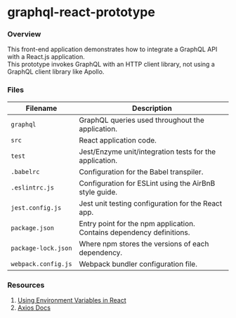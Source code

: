 # graphql-react-prototype

### Overview

This front-end application demonstrates how to integrate a GraphQL API with a React.js application.  
This prototype invokes GraphQL with an HTTP client library, not using a GraphQL client library like 
Apollo.

### Files

| Filename                 | Description                                                                |
|--------------------------|----------------------------------------------------------------------------|
| `graphql`                | GraphQL queries used throughout the application.                           |
| `src`                    | React application code.                                                    |
| `test`                   | Jest/Enzyme unit/integration tests for the application.                    |
| `.babelrc`               | Configuration for the Babel transpiler.                                    |
| `.eslintrc.js`           | Configuration for ESLint using the AirBnB style guide.                     |
| `jest.config.js`         | Jest unit testing configuration for the React app.                         |
| `package.json`           | Entry point for the npm application.  Contains dependency definitions.     |
| `package-lock.json`      | Where npm stores the versions of each dependency.                          |
| `webpack.config.js`      | Webpack bundler configuration file.                                        |

### Resources

1) [Using Environment Variables in React](https://medium.com/@trekinbami/using-environment-variables-in-react-6b0a99d83cf5)
2) [Axios Docs](https://github.com/axios/axios)
